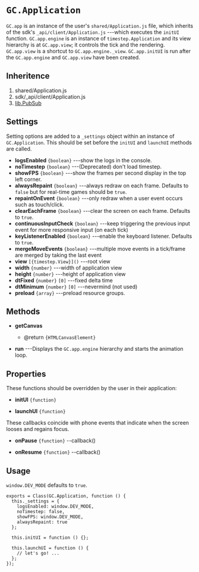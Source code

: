 # `GC.Application`

`GC.app` is an instance of the user's `shared/Application.js` file,
which inherits of the sdk's
`_api/client/Application.js` ---which executes the `initUI` function.
`GC.app.engine` is an instance of `timestep.Application` and
its view hierarchy is at `GC.app.view`; it controls the tick
and the rendering.
`GC.app.view` is a shortcut to `GC.app.engine._view`.
`GC.app.initUI` is run after the `GC.app.engine` and
`GC.app.view` have been created.


## Inheritence

1. shared/Application.js
2. sdk/_api/client/Application.js
3. [lib.PubSub](./lib-pubsub.html)


## Settings

Setting options are added to a `_settings` object within an
instance of `GC.Application`. This should be set before the
`initUI` and `launchUI` methods are called.

* __logsEnabled__ `{boolean}` ---show the logs in the console.
* __noTimestep__ `{boolean}` ---(Deprecated) don't load timestep.
* __showFPS__ `{boolean}` ---show the frames per second display in the top left corner.
* __alwaysRepaint__ `{boolean}` ---always redraw on each frame. Defaults to `false` but for real-time games should be `true`.
* __repaintOnEvent__ `{boolean}` ---only redraw when a user event occurs such as touch/click.
* __clearEachFrame__ `{boolean}` ---clear the screen on each frame. Defaults to `true`.
* __continuousInputCheck__ `{boolean}` ---keep triggering the previous input event for more responsive input (on each tick)
* __keyListenerEnabled__ `{boolean}` ---enable the keyboard listener. Defaults to `true`.
* __mergeMoveEvents__ `{boolean}` ---multiple move events in a tick/frame are merged by taking the last event
* __view__ `[{timestep.View}]()` ---root view
* __width__ `{number}` ---width of application view
* __height__ `{number}` ---height of application view
* __dtFixed__ `{number}` `[0]` ---fixed delta time
* __dtMinimum__ `{number}` `[0]` ---nevermind (not used)
* __preload__ `{array}` ---preload resource groups.


## Methods

* __getCanvas__
	* @return `{HTMLCanvasElement}`

* __run__ ---Displays the `GC.app.engine` hierarchy and starts the animation loop.

## Properties

These functions should be overridden by the user in their application:

* __initUI__ `{function}`

* __launchUI__ `{function}`


These callbacks coincide with phone events that indicate
when the screen looses and regains focus.

* __onPause__ `{function}` --callback()

* __onResume__ `{function}` --callback()


## Usage

`window.DEV_MODE` defaults to `true`.

~~~
exports = Class(GC.Application, function () {
  this._settings = {
    logsEnabled: window.DEV_MODE,
	noTimestep: false,
	showFPS: window.DEV_MODE,
	alwaysRepaint: true
  };

  this.initUI = function () {};

  this.launchUI = function () {
    // let's go! ...
  };
});
~~~
